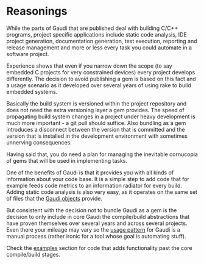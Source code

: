 # Reasonings

While the parts of Gaudi that are published deal with building C/C++ programs, project specific applications include static code analysis, IDE project generation, documentation generation, test execution, reporting and release management and more or less every task you could automate in a software project.

Experience shows that even if you narrow down the scope (to say embedded C projects for very constrained devices) every project develops differently. The decision to avoid publishing a gem is based on this fact and a usage scenario as it developed over several years of using rake to build embedded systems.

Basically the build system is versioned within the project repository and does not need the extra versioning layer a gem provides. The speed of propagating  build system changes in a project under heavy development is much more important - a git pull should suffice. Also bundling as a gem introduces a disconnect between the version that is committed and the version that is installed in the development environment with sometimes unnerving consequences.

Having said that, you do need a plan for managing the inevitable cornucopia of gems that will be used in implementing tasks.

One of the benefits of Gaudi is that it provides you with all kinds of information about your code base. It is a simple step to add code that for example feeds code metrics to an information radiator for every build. Adding static code analysis is also very easy, as it operates on the same set of files that the [Gaudi objects](HIERARCHY.md) provide.

But consistent with the decision not to bundle Gaudi as a gem is the decision to only include in core Gaudi the compile/build abstractions that have proven themselves over several years and across several projects. Even there your mileage may vary so the [usage pattern](EXTENDING.md) for Gaudi is a manual process (rather ironic for a tool whose goal is automating stuff).

Check the [examples](examples/) section for code that adds functionality past the core compile/build stages.